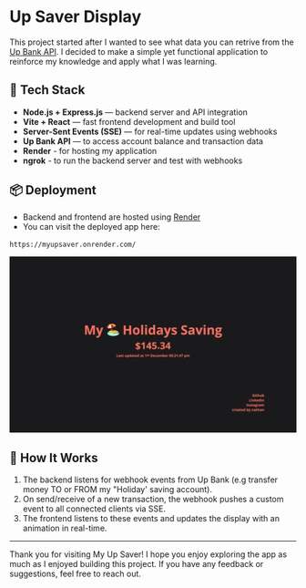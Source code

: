 # Up Saver Display

This project started after I wanted to see what data you can retrive from the [Up Bank API](https://developer.up.com.au). I decided to make a simple yet functional application to reinforce my knowledge and apply what I was learning. 

## 🔧 Tech Stack

- **Node.js + Express.js** — backend server and API integration
- **Vite + React** — fast frontend development and build tool
- **Server-Sent Events (SSE)** — for real-time updates using webhooks
- **Up Bank API** — to access account balance and transaction data
- **Render** - for hosting my application  
- **ngrok** - to run the backend server and test with webhooks

## 📦 Deployment

- Backend and frontend are hosted using [Render](https://render.com/)
- You can visit the deployed app here: 
```
https://myupsaver.onrender.com/
```

![Image of application](/public/myupsaver-ss.png)

## 🚀 How It Works

1. The backend listens for webhook events from Up Bank (e.g transfer money TO or FROM my "Holiday' saving account).
2. On send/receive of a new transaction, the webhook pushes a custom event to all connected clients via SSE.
3. The frontend listens to these events and updates the display with an animation in real-time.

---

Thank you for visiting My Up Saver! I hope you enjoy exploring the app as much as I enjoyed building this project. If you have any feedback or suggestions, feel free to reach out. 